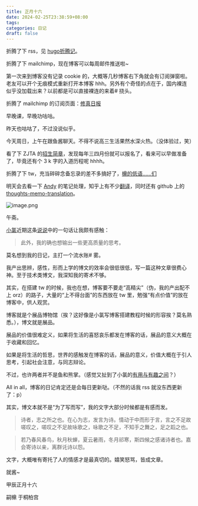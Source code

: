```yaml
---
title: 正月十六
date: 2024-02-25T23:38:59+08:00
tags: 
categories: 日记
draft: false
---
```

折腾了下 rss，见 [hugo折腾记](https://sicheng.taoooist.org/posts/notes/hugo%E6%8A%98%E8%85%BE%E8%AE%B0/)。

折腾了下 mailchimp，现在博客可以每周邮件推送啦~

第一次来到博客没有记录 cookie 的，大概等几秒博客右下角就会有订阅弹窗啦。老友可以开个无痕模式重新打开本博客 hhh。另外有个奇怪的点在于，国内裸连似乎没加载出来？以前都是可以直接裸连的来着# 挠头。

折腾了 mailchimp 的订阅页面：[修真日报](https://mailchi.mp/614c9143b00a/pj082dgp6q)

早晚课，早晚功咕咕。

昨天也咕咕了，不过没说似乎。

今天周日，上午在跟鱼酱聊天。不得不说高三生活果然水深火热。（没体验过，笑）

看了下 ZJTA 的[招生简章](https://mp.weixin.qq.com/s/GHMU4tEdOpeF-VgUS1T1SQ)，发现每年三四月份就可以报名了，看来可以早做准备了，毕竟还有个 3 k 字的入道历程呢 hhhh。

折腾了下 tw，充当碎碎念备忘录的差不多搞好了，[檙的低语……们](https://murmurs.taoyifan.cn/)

明天会去看一下 [Andy](https://notes.andymatuschak.org/About_these_notes) 的笔记处理，知乎上有不少[翻译](https://zhuanlan.zhihu.com/p/442485060)，同时还有 github 上的 [thoughts-memo-translation](https://github.com/L-M-Sherlock/thoughts-memo-translation)。

![image.png](https://cdn.jsdelivr.net/gh/luo029/blogimage@main/24%200225%202322%2012.png)

午斋。

[小氯](https://yoghurtlee.com)近期这条[说说](https://yoghurtlee.com/20240225163247/)中的一句话让我颇有感触：

> 此外，我的确也想输出一些更高质量的思考。

莫名想到我的日记，主打一个流水账# 雾。

我产出思辨，感性，形而上学的博文的效率会很低很低，写一篇这种文章很费心神。至于技术类博文，我深知我的寄术不够。

其实，在搭建 tw 的时候，我也在想，博客要不要走“高精尖”（伪，我的产出配不上 orz）的路子，大量的“上不得台面”的东西放在 tw 里，勉强“有点价值”的放在博客中，供人观赏。

博客就是个展品博物馆（挨？这好像是小氯写博客搭建教程时候的形容挨？莫名熟悉。），博文就是展品。

展品的价值很难定义，如果将生活的喜怒哀乐都发在博客的话，展品的意义大概在于收藏和回忆。

如果是将生活的哲思，世界的感触发在博客的话，展品的意义，价值大概在于引人思考，引起社会注意，与同志辩论。

不过，也许两者并不是鱼和熊掌。（感觉又扯到了小氯的[有用与有趣之间](https://yoghurtlee.com/between-interesting-and-useful/)？）

All in all，博客的日记肯定还是会每日更新哒。（不然的话我 rss 就没东西更新了：p）

其实，博文本就不是“为了写而写”，我的文字大部分时候都是有感而发。

> 诗者，志之所之也。在心为志，发言为诗。情动于中而形于言，言之不足故嗟叹之，嗟叹之不足故咏歌之，咏歌之不足，不知手之舞之，足之蹈之也。

> 若乃春风春鸟，秋月秋蝉，夏云暑雨，冬月祁寒，斯四候之感诸诗者也。嘉会寄诗以亲，离群讬诗以怨。

文字，大概唯有寄托了人的情感才是最真切的。嬉笑怒骂，皆成文章。

就酱~

甲辰正月十六

嗣檙 于桐柏宫